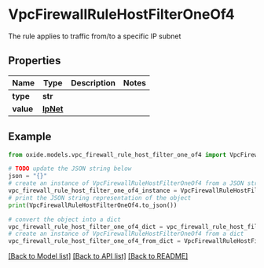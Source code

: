 # VpcFirewallRuleHostFilterOneOf4

The rule applies to traffic from/to a specific IP subnet

## Properties

Name | Type | Description | Notes
------------ | ------------- | ------------- | -------------
**type** | **str** |  | 
**value** | [**IpNet**](IpNet.md) |  | 

## Example

```python
from oxide.models.vpc_firewall_rule_host_filter_one_of4 import VpcFirewallRuleHostFilterOneOf4

# TODO update the JSON string below
json = "{}"
# create an instance of VpcFirewallRuleHostFilterOneOf4 from a JSON string
vpc_firewall_rule_host_filter_one_of4_instance = VpcFirewallRuleHostFilterOneOf4.from_json(json)
# print the JSON string representation of the object
print(VpcFirewallRuleHostFilterOneOf4.to_json())

# convert the object into a dict
vpc_firewall_rule_host_filter_one_of4_dict = vpc_firewall_rule_host_filter_one_of4_instance.to_dict()
# create an instance of VpcFirewallRuleHostFilterOneOf4 from a dict
vpc_firewall_rule_host_filter_one_of4_from_dict = VpcFirewallRuleHostFilterOneOf4.from_dict(vpc_firewall_rule_host_filter_one_of4_dict)
```
[[Back to Model list]](../README.md#documentation-for-models) [[Back to API list]](../README.md#documentation-for-api-endpoints) [[Back to README]](../README.md)


